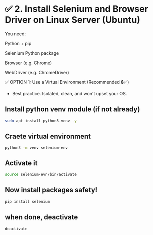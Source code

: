 # ✅ 2. Install Selenium and Browser Driver on Linux Server (Ubuntu)
You need:

Python + pip

Selenium Python package

Browser (e.g. Chrome)

WebDriver (e.g. ChromeDriver)

✅ OPTION 1: Use a Virtual Environment (Recommended 🔒✅)
- Best practice. Isolated, clean, and won't upset your OS.
## Install python venv module (if not already)
```bash
sudo apt install python3-venv -y
```
## Craete virtual environment
```bash
python3 -m venv selenium-env
```

## Activate it
```bash
source selenium-evn/bin/activate
```

## Now install packages safety!
```bash
pip install selenium
```
## when done, deactivate
```bash
deactivate
```

